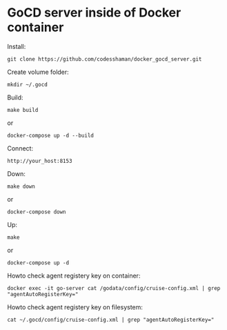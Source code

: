 # GoCD server inside of Docker container

Install:

``git clone https://github.com/codesshaman/docker_gocd_server.git``

Create volume folder:

``mkdir ~/.gocd``

Build:

``make build``

or

``docker-compose up -d --build``

Connect:

``http://your_host:8153``

Down:

``make down``

or

``docker-compose down``

Up:

``make``

or

``docker-compose up -d``

Howto check agent registery key on container:

``docker exec -it go-server cat /godata/config/cruise-config.xml | grep "agentAutoRegisterKey="``

Howto check agent registery key on filesystem:

``cat ~/.gocd/config/cruise-config.xml | grep "agentAutoRegisterKey="``
